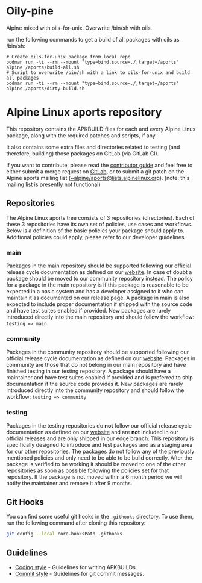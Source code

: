 # Oily-pine

Alpine mixed with oils-for-unix.
Overwrite /bin/sh with oils.

run the following commands to get a build of all packages with oils as /bin/sh:

```
# Create oils-for-unix package from local repo
podman run -ti --rm --mount "type=bind,source=./,target=/aports" alpine /aports/build-all.sh
# Script to overwrite /bin/sh with a link to oils-for-unix and build all packages
podman run -ti --rm --mount "type=bind,source=./,target=/aports" alpine /aports/dirty-build.sh
```

# Alpine Linux aports repository

This repository contains the APKBUILD files for each and every
Alpine Linux package, along with the required patches and scripts,
if any.

It also contains some extra files and directories related to testing
(and therefore, building) those packages on GitLab (via GitLab CI).

If you want to contribute, please read the
[contributor guide](https://wiki.alpinelinux.org/wiki/Alpine_Linux:Contribute)
and feel free to either submit a merge request on
[GitLab](https://gitlab.alpinelinux.org/alpine/aports),
or to submit a git patch on the Alpine aports mailing list
([~alpine/aports@lists.alpinelinux.org](mailto:~alpine/aports@lists.alpinelinux.org)). (note: this mailing list is presently not functional)

## Repositories

The Alpine Linux aports tree consists of 3 repositories (directories). Each of
these 3 repositories have its own set of policies, use cases and workflows.
Below is a definition of the basic policies your package should apply to.
Additional policies could apply, please refer to our developer guidelines.

### main

Packages in the main repository should be supported following our official
release cycle documentation as defined on our
[website](https://alpinelinux.org/releases/). In case of doubt a package should
be moved to our community repository instead. The policy for a package in the
main repository is if this package is reasonable to be expected in a basic
system and has a developer assigned to it who can maintain it as documented on
our release page. A package in main is also expected to include proper
documentation if shipped with the source code and have test suites enabled if
provided. New packages are rarely introduced directly into the main repository
and should follow the workflow: `testing => main`.

### community

Packages in the community repository should be supported following our official
release cycle documentation as defined on our
[website](https://alpinelinux.org/releases/). Packages in community are those
that do not belong in our main repository and have finished testing in our
testing repository. A package should have a maintainer and have test suites
enabled if provided and is preferred to ship documentation if the source code
provides it. New packages are rarely introduced directly into the community
repository and should follow the workflow: `testing => community`

### testing

Packages in the testing repositories do **not** follow our official release
cycle documentation as defined on our
[website](https://alpinelinux.org/releases/) and are **not** included in our
official releases and are only shipped in our edge branch. This repository is
specifically designed to introduce and test packages and as a staging area for
our other repositories. The packages do not follow any of the previously
mentioned policies and only need to be able to be build correctly. After the
package is verified to be working it should be moved to one of the other
repositories as soon as possible following the policies set for that repository.
If the package is not moved within a 6 month period we will notify the
maintainer and remove it after 9 months.

## Git Hooks

You can find some useful git hooks in the `.githooks` directory.
To use them, run the following command after cloning this repository:

```sh
git config --local core.hooksPath .githooks
```

## Guidelines

- [Coding style](CODINGSTYLE.md) - Guidelines for writing APKBUILDs.
- [Commit style](COMMITSTYLE.md) - Guidelines for git commit messages.
